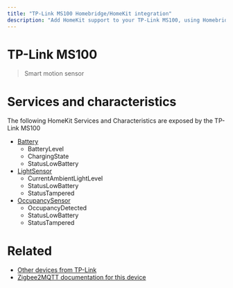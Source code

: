 ```yaml
---
title: "TP-Link MS100 Homebridge/HomeKit integration"
description: "Add HomeKit support to your TP-Link MS100, using Homebridge, Zigbee2MQTT and homebridge-z2m."
---
```

<!---
This file has been GENERATED using src/docgen/docgen.ts
DO NOT EDIT THIS FILE MANUALLY!
-->
# TP-Link MS100
> Smart motion sensor


# Services and characteristics
The following HomeKit Services and Characteristics are exposed by
the TP-Link MS100

* [Battery](../../battery.md)
  * BatteryLevel
  * ChargingState
  * StatusLowBattery
* [LightSensor](../../sensors.md)
  * CurrentAmbientLightLevel
  * StatusLowBattery
  * StatusTampered
* [OccupancySensor](../../sensors.md)
  * OccupancyDetected
  * StatusLowBattery
  * StatusTampered


# Related
* [Other devices from TP-Link](../index.md#tp-link)
* [Zigbee2MQTT documentation for this device](https://www.zigbee2mqtt.io/devices/MS100.html)